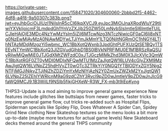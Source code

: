 https://private-user-images.githubusercontent.com/158471020/304600060-2bbbd2f5-4462-4df8-a4f8-9a50307c383b.png?jwt=eyJhbGciOiJIUzI1NiIsInR5cCI6IkpXVCJ9.eyJpc3MiOiJnaXRodWIuY29tIiwiYXVkIjoicmF3LmdpdGh1YnVzZXJjb250ZW50LmNvbSIsImtleSI6ImtleTUiLCJleHAiOjE3MDc4NzYwMzYsIm5iZiI6MTcwNzg3NTczNiwicGF0aCI6Ii8xNTg0NzEwMjAvMzA0NjAwMDYwLTJiYmJkMmY1LTQ0NjItNGRmOC1hNGY4LTlhNTAzMDdjMzgzYi5wbmc_WC1BbXotQWxnb3JpdGhtPUFXUzQtSE1BQy1TSEEyNTYmWC1BbXotQ3JlZGVudGlhbD1BS0lBVkNPRFlMU0E1M1BRSzRaQSUyRjIwMjQwMjE0JTJGdXMtZWFzdC0xJTJGczMlMkZhd3M0X3JlcXVlc3QmWC1BbXotRGF0ZT0yMDI0MDIxNFQwMTU1MzZaJlgtQW16LUV4cGlyZXM9MzAwJlgtQW16LVNpZ25hdHVyZT0wOTc3ZTRkYjY0NGQ1YTBlODYxZGY5Njg2NTFjMGJiNjkyZTJjNjZhZDZiYmYxMzNlYjAzN2Y0ZmUxZWZkM2YxJlgtQW16LVNpZ25lZEhlYWRlcnM9aG9zdCZhY3Rvcl9pZD0wJmtleV9pZD0wJnJlcG9faWQ9MCJ9.1B3WilLf9NSIb5fikjGHXeW-R3W_FX-mb3t9iEpKyng

THPS3-Update is a mod aiming to improve general game experience
New features include glitches like buttslaps from newer games, faster tricks to improve general game flow, cut tricks re-added such as Hospital Flips, Spiderman specials like Spidey Flip, Does Whatever A Spider Can, Spidey Grind
New clothing
New Skateshop textures so the menu looks a bit more up-to-date (maybe more textures for actual game levels)
New Skateboard decks themed around the general THPS community
